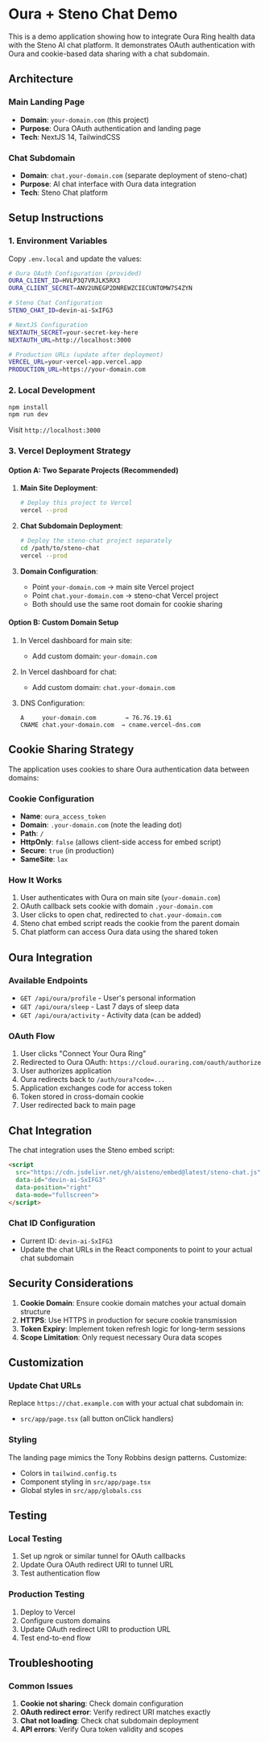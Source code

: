 # Oura + Steno Chat Demo

This is a demo application showing how to integrate Oura Ring health data with the Steno AI chat platform. It demonstrates OAuth authentication with Oura and cookie-based data sharing with a chat subdomain.

## Architecture

### Main Landing Page
- **Domain**: `your-domain.com` (this project)
- **Purpose**: Oura OAuth authentication and landing page
- **Tech**: NextJS 14, TailwindCSS

### Chat Subdomain
- **Domain**: `chat.your-domain.com` (separate deployment of steno-chat)
- **Purpose**: AI chat interface with Oura data integration
- **Tech**: Steno Chat platform

## Setup Instructions

### 1. Environment Variables

Copy `.env.local` and update the values:

```bash
# Oura OAuth Configuration (provided)
OURA_CLIENT_ID=HVLP3Q7VRJLK5RX3
OURA_CLIENT_SECRET=ANV2UNEGP2DNREWZCIECUNTOMW7S4ZYN

# Steno Chat Configuration
STENO_CHAT_ID=devin-ai-SxIFG3

# NextJS Configuration
NEXTAUTH_SECRET=your-secret-key-here
NEXTAUTH_URL=http://localhost:3000

# Production URLs (update after deployment)
VERCEL_URL=your-vercel-app.vercel.app
PRODUCTION_URL=https://your-domain.com
```

### 2. Local Development

```bash
npm install
npm run dev
```

Visit `http://localhost:3000`

### 3. Vercel Deployment Strategy

#### Option A: Two Separate Projects (Recommended)

1. **Main Site Deployment**:
   ```bash
   # Deploy this project to Vercel
   vercel --prod
   ```

2. **Chat Subdomain Deployment**:
   ```bash
   # Deploy the steno-chat project separately
   cd /path/to/steno-chat
   vercel --prod
   ```

3. **Domain Configuration**:
   - Point `your-domain.com` → main site Vercel project
   - Point `chat.your-domain.com` → steno-chat Vercel project
   - Both should use the same root domain for cookie sharing

#### Option B: Custom Domain Setup

1. In Vercel dashboard for main site:
   - Add custom domain: `your-domain.com`

2. In Vercel dashboard for chat:
   - Add custom domain: `chat.your-domain.com`

3. DNS Configuration:
   ```
   A     your-domain.com        → 76.76.19.61
   CNAME chat.your-domain.com  → cname.vercel-dns.com
   ```

## Cookie Sharing Strategy

The application uses cookies to share Oura authentication data between domains:

### Cookie Configuration
- **Name**: `oura_access_token`
- **Domain**: `.your-domain.com` (note the leading dot)
- **Path**: `/`
- **HttpOnly**: `false` (allows client-side access for embed script)
- **Secure**: `true` (in production)
- **SameSite**: `lax`

### How It Works

1. User authenticates with Oura on main site (`your-domain.com`)
2. OAuth callback sets cookie with domain `.your-domain.com`
3. User clicks to open chat, redirected to `chat.your-domain.com`
4. Steno chat embed script reads the cookie from the parent domain
5. Chat platform can access Oura data using the shared token

## Oura Integration

### Available Endpoints

- `GET /api/oura/profile` - User's personal information
- `GET /api/oura/sleep` - Last 7 days of sleep data
- `GET /api/oura/activity` - Activity data (can be added)

### OAuth Flow

1. User clicks "Connect Your Oura Ring"
2. Redirected to Oura OAuth: `https://cloud.ouraring.com/oauth/authorize`
3. User authorizes application
4. Oura redirects back to `/auth/oura?code=...`
5. Application exchanges code for access token
6. Token stored in cross-domain cookie
7. User redirected back to main page

## Chat Integration

The chat integration uses the Steno embed script:

```html
<script
  src="https://cdn.jsdelivr.net/gh/aisteno/embed@latest/steno-chat.js"
  data-id="devin-ai-SxIFG3"
  data-position="right"
  data-mode="fullscreen">
</script>
```

### Chat ID Configuration
- Current ID: `devin-ai-SxIFG3`
- Update the chat URLs in the React components to point to your actual chat subdomain

## Security Considerations

1. **Cookie Domain**: Ensure cookie domain matches your actual domain structure
2. **HTTPS**: Use HTTPS in production for secure cookie transmission
3. **Token Expiry**: Implement token refresh logic for long-term sessions
4. **Scope Limitation**: Only request necessary Oura data scopes

## Customization

### Update Chat URLs
Replace `https://chat.example.com` with your actual chat subdomain in:
- `src/app/page.tsx` (all button onClick handlers)

### Styling
The landing page mimics the Tony Robbins design patterns. Customize:
- Colors in `tailwind.config.ts`
- Component styling in `src/app/page.tsx`
- Global styles in `src/app/globals.css`

## Testing

### Local Testing
1. Set up ngrok or similar tunnel for OAuth callbacks
2. Update Oura OAuth redirect URI to tunnel URL
3. Test authentication flow

### Production Testing
1. Deploy to Vercel
2. Configure custom domains
3. Update OAuth redirect URI to production URL
4. Test end-to-end flow

## Troubleshooting

### Common Issues

1. **Cookie not sharing**: Check domain configuration
2. **OAuth redirect error**: Verify redirect URI matches exactly
3. **Chat not loading**: Check chat subdomain deployment
4. **API errors**: Verify Oura token validity and scopes